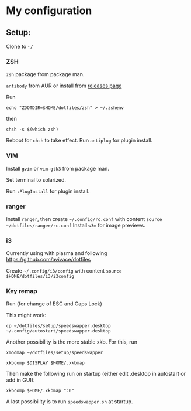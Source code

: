 # My configuration


## Setup:

Clone to `~/`

### ZSH

`zsh` package from package man.

`antibody` from AUR or install from [releases page](https://github.com/getantibody/antibody/releases)

Run

`echo "ZDOTDIR=$HOME/dotfiles/zsh" > ~/.zshenv`

then 

`chsh -s $(which zsh)`

Reboot for `chsh` to take effect.
Run `antiplug` for plugin install.

### VIM

Install `gvim` or `vim-gtk3` from package man.

Set terminal to solarized.

Run `:PlugInstall` for plugin install.

### ranger

Install `ranger`, then create `~/.config/rc.conf` with content `source ~/dotfiles/ranger/rc.conf`
Install `w3m` for image previews.

### i3

Currently using with plasma and following https://github.com/avivace/dotfiles 

Create `~/.config/i3/config` with content
`source $HOME/dotfiles/i3/i3config`



### Key remap
Run (for change of ESC and Caps Lock)

This might work: 

`cp ~/dotfiles/setup/speedswapper.desktop ~/.config/autostart/speedswapper.desktop`


 Another possibility is the more stable xkb. For this, run

`xmodmap ~/dotfiles/setup/speedswapper`

`xkbcomp $DISPLAY $HOME/.xkbmap`

Then make the following run on startup (either edit .desktop in autostart or add in GUI):

`xkbcomp $HOME/.xkbmap ":0"`

A last possibility is to run `speedswapper.sh` at startup.
